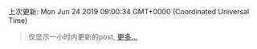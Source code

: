 
  
 上次更新: Mon Jun 24 2019 09:00:34 GMT+0000 (Coordinated Universal Time) 

 > 仅显示一小时内更新的post, [更多...](screenshots/)
  